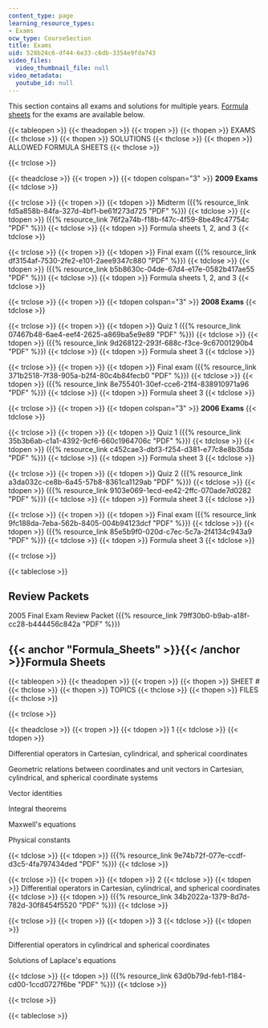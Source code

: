 ```yaml
---
content_type: page
learning_resource_types:
- Exams
ocw_type: CourseSection
title: Exams
uid: 528b24c6-df44-6e33-c6db-3354e9fda743
video_files:
  video_thumbnail_file: null
video_metadata:
  youtube_id: null
---
```


This section contains all exams and solutions for multiple years. [Formula sheets](#Formula_Sheets) for the exams are available below.

{{< tableopen >}}
{{< theadopen >}}
{{< tropen >}}
{{< thopen >}}
EXAMS
{{< thclose >}}
{{< thopen >}}
SOLUTIONS
{{< thclose >}}
{{< thopen >}}
ALLOWED FORMULA SHEETS
{{< thclose >}}

{{< trclose >}}

{{< theadclose >}}
{{< tropen >}}
{{< tdopen colspan="3" >}}
**2009 Exams**
{{< tdclose >}}

{{< trclose >}}
{{< tropen >}}
{{< tdopen >}}
Midterm ({{% resource_link fd5a858b-84fa-327d-4bf1-be61f273d725 "PDF" %}})
{{< tdclose >}}
{{< tdopen >}}
({{% resource_link 76f2a74b-f18b-f47c-4f59-8be49c47754c "PDF" %}})
{{< tdclose >}}
{{< tdopen >}}
Formula sheets 1, 2, and 3
{{< tdclose >}}

{{< trclose >}}
{{< tropen >}}
{{< tdopen >}}
Final exam ({{% resource_link df3154af-7530-2fe2-e101-2aee9347c880 "PDF" %}})
{{< tdclose >}}
{{< tdopen >}}
({{% resource_link b5b8630c-04de-67d4-e17e-0582b417ae55 "PDF" %}})
{{< tdclose >}}
{{< tdopen >}}
Formula sheets 1, 2, and 3
{{< tdclose >}}

{{< trclose >}}
{{< tropen >}}
{{< tdopen colspan="3" >}}
**2008 Exams**
{{< tdclose >}}

{{< trclose >}}
{{< tropen >}}
{{< tdopen >}}
Quiz 1 ({{% resource_link 07467b48-6ae4-eef4-2625-a869ba5e9e89 "PDF" %}})
{{< tdclose >}}
{{< tdopen >}}
({{% resource_link 9d268122-293f-688c-f3ce-9c67001290b4 "PDF" %}})
{{< tdclose >}}
{{< tdopen >}}
Formula sheet 3
{{< tdclose >}}

{{< trclose >}}
{{< tropen >}}
{{< tdopen >}}
Final exam ({{% resource_link 371b2518-7f38-905a-b2f4-80c4b84fecb0 "PDF" %}})
{{< tdclose >}}
{{< tdopen >}}
({{% resource_link 8e755401-30ef-cce6-21f4-838910971a96 "PDF" %}})
{{< tdclose >}}
{{< tdopen >}}
Formula sheet 3
{{< tdclose >}}

{{< trclose >}}
{{< tropen >}}
{{< tdopen colspan="3" >}}
**2006 Exams**
{{< tdclose >}}

{{< trclose >}}
{{< tropen >}}
{{< tdopen >}}
Quiz 1 ({{% resource_link 35b3b6ab-c1a1-4392-9cf6-660c1964706c "PDF" %}})
{{< tdclose >}}
{{< tdopen >}}
({{% resource_link c452cae3-dbf3-f254-d381-e77c8e8b35da "PDF" %}})
{{< tdclose >}}
{{< tdopen >}}
Formula sheet 3
{{< tdclose >}}

{{< trclose >}}
{{< tropen >}}
{{< tdopen >}}
Quiz 2 ({{% resource_link a3da032c-ce8b-6a45-57b8-8361ca1129ab "PDF" %}})
{{< tdclose >}}
{{< tdopen >}}
({{% resource_link 9103e069-1ecd-ee42-2ffc-070ade7d0282 "PDF" %}})
{{< tdclose >}}
{{< tdopen >}}
Formula sheet 3
{{< tdclose >}}

{{< trclose >}}
{{< tropen >}}
{{< tdopen >}}
Final exam ({{% resource_link 9fc188da-7eba-562b-8405-004b94123dcf "PDF" %}})
{{< tdclose >}}
{{< tdopen >}}
({{% resource_link 85e5b9f0-020d-c7ec-5c7a-2f4134c943a9 "PDF" %}})
{{< tdclose >}}
{{< tdopen >}}
Formula sheet 3
{{< tdclose >}}

{{< trclose >}}

{{< tableclose >}}

Review Packets
--------------

2005 Final Exam Review Packet ({{% resource_link 79ff30b0-b9ab-a18f-cc28-b444456c842a "PDF" %}})

{{< anchor "Formula_Sheets" >}}{{< /anchor >}}Formula Sheets
------------------------------------------------------------

{{< tableopen >}}
{{< theadopen >}}
{{< tropen >}}
{{< thopen >}}
SHEET #
{{< thclose >}}
{{< thopen >}}
TOPICS
{{< thclose >}}
{{< thopen >}}
FILES
{{< thclose >}}

{{< trclose >}}

{{< theadclose >}}
{{< tropen >}}
{{< tdopen >}}
1
{{< tdclose >}}
{{< tdopen >}}


Differential operators in Cartesian, cylindrical, and spherical coordinates

Geometric relations between coordinates and unit vectors in Cartesian, cylindrical, and spherical coordinate systems

Vector identities

Integral theorems

Maxwell's equations

Physical constants


{{< tdclose >}}
{{< tdopen >}}
({{% resource_link 9e74b72f-077e-ccdf-d3c5-4fa797434ded "PDF" %}})
{{< tdclose >}}

{{< trclose >}}
{{< tropen >}}
{{< tdopen >}}
2
{{< tdclose >}}
{{< tdopen >}}
Differential operators in Cartesian, cylindrical, and spherical coordinates
{{< tdclose >}}
{{< tdopen >}}
({{% resource_link 34b2022a-1379-8d7d-782d-30f8454f5520 "PDF" %}})
{{< tdclose >}}

{{< trclose >}}
{{< tropen >}}
{{< tdopen >}}
3
{{< tdclose >}}
{{< tdopen >}}


Differential operators in cylindrical and spherical coordinates

Solutions of Laplace's equations


{{< tdclose >}}
{{< tdopen >}}
({{% resource_link 63d0b79d-feb1-f184-cd00-1ccd0727f6be "PDF" %}})
{{< tdclose >}}

{{< trclose >}}

{{< tableclose >}}